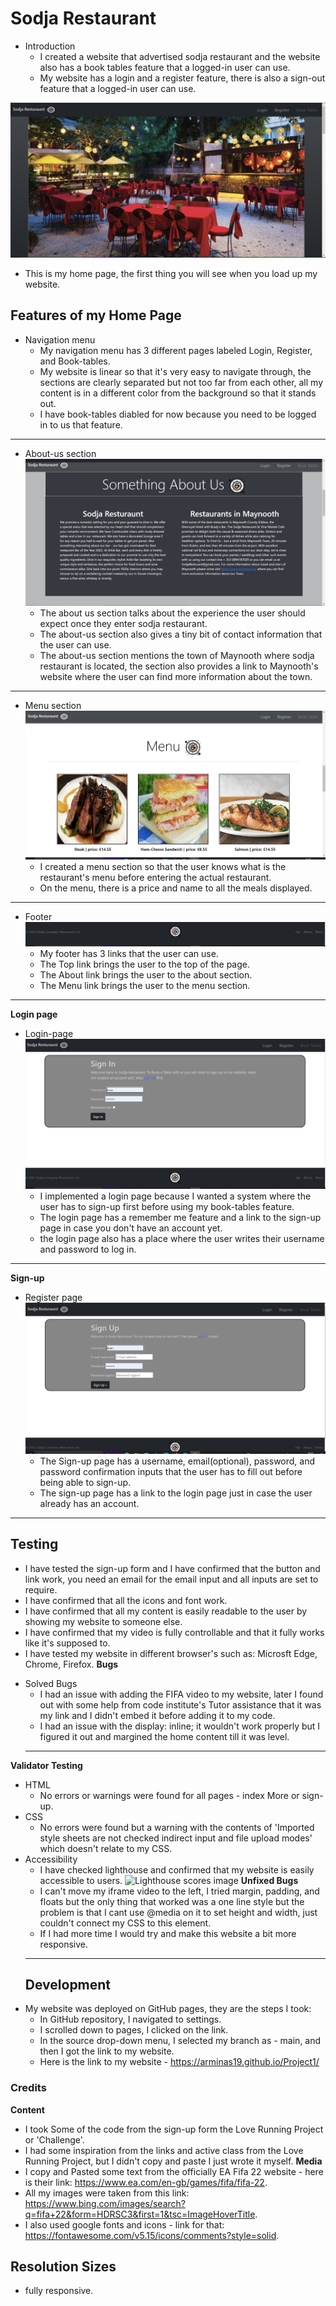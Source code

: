 # Sodja Restaurant

* Introduction
   + I created a website that advertised sodja restaurant and the website also has a book tables feature that a logged-in user can use.
   + My website has a login and a register feature, there is also a sign-out feature that a logged-in user can use.

![Home Page](static/assets/home-page.PNG)
   + This is my home page, the first thing you will see when you load up my website.




## Features of my Home Page

* Navigation menu
   + My navigation menu has 3 different pages labeled Login, Register, and Book-tables. 
   + My website is linear so that it's very easy to navigate through, the sections are clearly separated but not too far from each other, all my content is in a different color from the background so that it stands out. 
   + I have book-tables diabled for now because you need to be logged in to us that feature. 


***

* About-us section
![About Section](static/assets/about-us.PNG)
   + The about us section talks about the experience the user should expect once they enter sodja restaurant.
   + The about-us section also gives a tiny bit of contact information that the user can use.
   + The about-us section mentions the town of Maynooth where sodja restaurant is located, the section also provides a link to Maynooth's website where the user can find more information about the town. 

***

* Menu section
![Menu](static/assets/menu.PNG)
   + I created a menu section so that the user knows what is the restaurant's menu before entering the actual restaurant. 
   + On the menu, there is a price and name to all the meals displayed. 
***

* Footer
![Footer](static/assets/footer.PNG)
   + My footer has 3 links that the user can use.
   + The Top link brings the user to the top of the page.
   + The About link brings the user to the about section.
   + The Menu link brings the user to the menu section.


*** 

**Login page**
 * Login-page
![Login-Page](static/assets/login-page.PNG)
   + I implemented a login page because I wanted a system where the user has to sign-up first before using my book-tables feature.
   + The login page has a remember me feature and a link to the sign-up page in case you don't have an account yet.
   + the login page also has a place where the user writes their username and password to log in.  


*** 
**Sign-up**
 * Register page
![Sign-up-Page](static/assets/Sign-up.PNG)
   + The Sign-up page has a username, email(optional), password, and password confirmation inputs that the user has to fill out before being able to sign-up.
   + The sign-up page has a link to the login page just in case the user already has an account. 

*** 
   ## Testing
   + I have tested the sign-up form and I have confirmed that the button and link work, you need an email for the email input and all inputs are set to require. 
   + I have confirmed that all the icons and font work.
   + I have confirmed that all my content is easily readable to the user by showing my website to someone else.
   + I have confirmed that my video is fully controllable and that it fully works like it's supposed to.
   + I have tested my website in different browser's such as: Microsft Edge, Chrome, Firefox.
   **Bugs** 
* Solved Bugs
   + I had an issue with adding the FIFA video to my website, later I found out with some help from code institute's Tutor assistance that it was my link and I didn't embed it before adding it to my code. 
   + I had an issue with the display: inline; it wouldn't work properly but I figured it out and margined the home content till it was level.
   *** 
**Validator Testing**
* HTML
   + No errors or warnings were found for all pages - index More or sign-up.
* CSS 
   + No errors were found but a warning with the contents of 'Imported style sheets are not checked indirect input and file upload modes' which doesn't relate to my CSS.
* Accessibility 
   + I have checked lighthouse and confirmed that my website is easily accessible to users.
   ![Lighthouse scores image](assets/css/images/Lighthouse.PNG)
**Unfixed Bugs** 
   + I can't move my iframe video to the left, I tried margin, padding, and floats but the only thing that worked was a one line style but the problem is that I cant use @media on it to set height and width, just couldn't connect my CSS to this element. 
   + If I had more time I would try and make this website a bit more responsive. 
   ***
   ## Development
* My website was deployed on GitHub pages, they are the steps I took:
   + In GitHub repository, I navigated to settings. 
   + I scrolled down to pages, I clicked on the link. 
   + In the source drop-down menu, I selected my branch as - main, and then I got the link to my website. 
   * Here is the link to my website - https://arminas19.github.io/Project1/ 
 ### Credits 
   **Content** 
   + I took Some of the code from the sign-up form the Love Running Project or 'Challenge'. 
   + I had some inspiration from the links and active class from the Love Running Project, but I didn't copy and paste I just wrote it myself.
**Media**
   +  I copy and Pasted some text from the officially EA Fifa 22 website - here is their link: https://www.ea.com/en-gb/games/fifa/fifa-22.
   + All my images were taken from this link: https://www.bing.com/images/search?q=fifa+22&form=HDRSC3&first=1&tsc=ImageHoverTitle.  
   + I also used google fonts and icons - link for that: https://fontawesome.com/v5.15/icons/comments?style=solid.
## Resolution Sizes
   + fully responsive.

